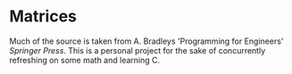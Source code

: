 # Matrices

Much of the source is taken from A. Bradleys 'Programming for Engineers' _Springer Press_. This is a personal project for the sake of concurrently refreshing on some math and learning C. 
